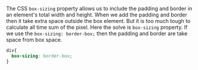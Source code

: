 The CSS `box-sizing` property allows us to include the padding and border in an element's total width and height.
When we add the padding and border then it take extra space outside the box element. But it is too much tough to calculate all time sum of the pixel. Here the solve is `box-sizing` property. If we use the `box-sizing: border-box;` then the padding and border are take space from box space.

```css
div{
  box-sizing: border-box;
}
```